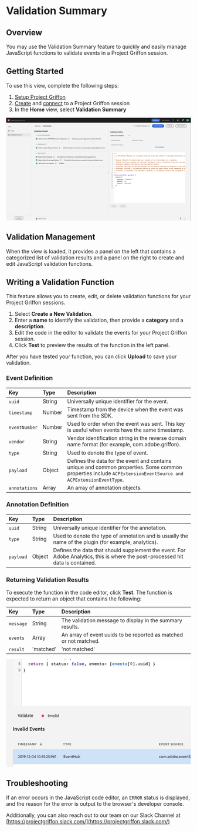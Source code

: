 # Validation Summary

## Overview

You may use the Validation Summary feature to quickly and easily manage JavaScript functions to validate events in a Project Griffon session.

## Getting Started

To use this view, complete the following steps:

1. [Setup Project Griffon](../set-up-project-griffon.md)
2. [Create](./#creating-sessions) and [connect](./#connecting-to-a-session) to a Project Griffon session
3. In the **Home** view, select **Validation Summary**

![Validation Summary](../../../.gitbook/assets/screen-shot-2021-02-08-at-2.49.28-pm.png)

## Validation Management

When the view is loaded, it provides a panel on the left that contains a categorized list of validation results and a panel on the right to create and edit JavaScript validation functions.

## Writing a Validation Function

This feature allows you to create, edit, or delete validation functions for your Project Griffon sessions. 

1. Select **Create a New Validation**.
2. Enter a **name** to identify the validation, then provide a **category** and a **description**.
3. Edit the code in the editor to validate the events for your Project Griffon session.
4. Click **Test** to preview the results of the function in the left panel.

After you have tested your function, you can click **Upload** to save your validation. 

### Event Definition

| Key | Type | Description |
| :--- | :--- | :--- |
| `uuid` | String | Universally unique identifier for the event. |
| `timestamp` | Number | Timestamp from the device when the event was sent from the SDK. |
| `eventNumber` | Number | Used to order when the event was sent. This key is useful when events have the same timestamp. |
| `vendor` | String | Vendor identification string in the reverse domain name format \(for example, com.adobe.griffon\). |
| `type` | String | Used to denote the type of event. |
| `payload` | Object | Defines the data for the event and contains unique and common properties. Some common properties include `ACPExtensionEventSource and ACPExtensionEventType`. |
| `annotations` | Array | An array of annotation objects. |

### Annotation Definition

| Key | Type | Description |
| :--- | :--- | :--- |
| `uuid` | String | Universally unique identifier for the annotation. |
| `type` | String | Used to denote the type of annotation and is usually the name of the plugin \(for example, analytics\). |
| `payload` | Object | Defines the data that should supplement the event. For Adobe Analytics, this is where the post-processed hit data is contained. |

### Returning Validation Results

To execute the function in the code editor, click **Test**. The function is expected to return an object that contains the following:

| Key | Type | Description |
| :--- | :--- | :--- |
| `message` | String | The validation message to display in the summary results. |
| `events` | Array | An array of event uuids to be reported as matched or not matched. |
| `result` | 'matched'|'not matched'|'unknown' | This is the validation result and is expected to be one of the enumerated strings. |

![](../../../.gitbook/assets/griffon-custom-validation-invalid.png)

## Troubleshooting

If an error occurs in the JavaScript code editor, an `ERROR` status is displayed, and the reason for the error is output to the browser's developer console.

Additionally, you can also reach out to our team on our Slack Channel at [https://projectgriffon.slack.com/](https://projectgriffon.slack.com/)

